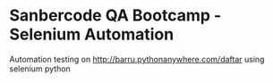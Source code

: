 # Sanbercode QA Bootcamp - Selenium Automation

Automation testing on http://barru.pythonanywhere.com/daftar using selenium python